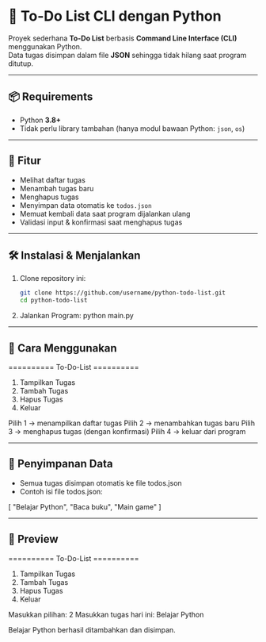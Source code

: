 # 📝 To-Do List CLI dengan Python

Proyek sederhana **To-Do List** berbasis **Command Line Interface (CLI)** menggunakan Python.  
Data tugas disimpan dalam file **JSON** sehingga tidak hilang saat program ditutup.

---

## 📦 Requirements
- Python **3.8+**
- Tidak perlu library tambahan (hanya modul bawaan Python: `json`, `os`)

---

## 📌 Fitur
- Melihat daftar tugas
- Menambah tugas baru
- Menghapus tugas
- Menyimpan data otomatis ke `todos.json`
- Memuat kembali data saat program dijalankan ulang
- Validasi input & konfirmasi saat menghapus tugas

---

## 🛠️ Instalasi & Menjalankan
1. Clone repository ini:
   ```bash
   git clone https://github.com/username/python-todo-list.git
   cd python-todo-list
2. Jalankan Program:
   python main.py

---

## 🚀 Cara Menggunakan
========== To-Do-List ==========
1. Tampilkan Tugas
2. Tambah Tugas
3. Hapus Tugas
4. Keluar
   
Pilih 1 → menampilkan daftar tugas
Pilih 2 → menambahkan tugas baru
Pilih 3 → menghapus tugas (dengan konfirmasi)
Pilih 4 → keluar dari program

---

## 💾 Penyimpanan Data
- Semua tugas disimpan otomatis ke file todos.json
- Contoh isi file todos.json:

[
    "Belajar Python",
    "Baca buku",
    "Main game"
]

---

## 📸 Preview
========== To-Do-List ==========
1. Tampilkan Tugas
2. Tambah Tugas
3. Hapus Tugas
4. Keluar

Masukkan pilihan: 2
Masukkan tugas hari ini: Belajar Python

Belajar Python berhasil ditambahkan dan disimpan.
